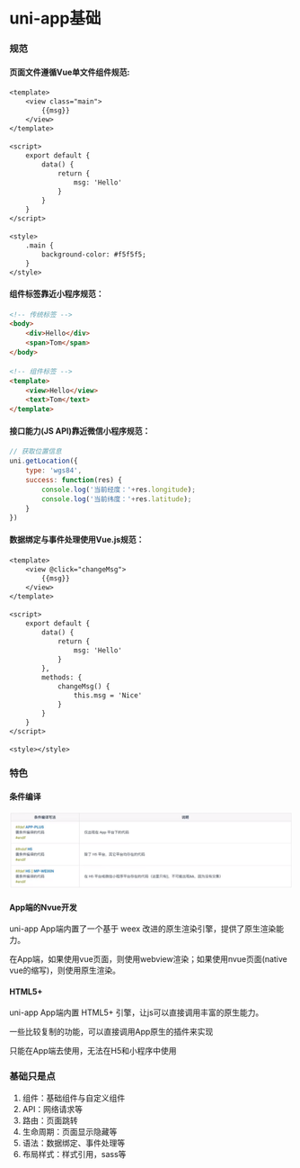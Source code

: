 # uni-app基础

###  规范
#### 页面文件遵循Vue单文件组件规范:
```vue
<template>
    <view class="main">
        {{msg}}	
    </view>
</template>

<script>
	export default {
        data() {
            return {
				msg: 'Hello'
            }
        }
    }
</script>

<style>
    .main {
        background-color: #f5f5f5;
    }
</style>

```

#### 组件标签靠近小程序规范：

```html
<!-- 传统标签 -->
<body>
	<div>Hello</div>
	<span>Tom</span>
</body>

<!-- 组件标签 -->
<template>
	<view>Hello</view>
    <text>Tom</text>
</template>
```

#### 接口能力(JS API)靠近微信小程序规范：

```javascript
// 获取位置信息
uni.getLocation({
    type: 'wgs84',
    success: function(res) {
        console.log('当前经度：'+res.longitude);
        console.log('当前纬度：'+res.latitude);
    }
})
```

#### 数据绑定与事件处理使用Vue.js规范：

```vue
<template>
	<view @click="changeMsg">
    	{{msg}}
    </view>
</template>

<script>
	export default {
        data() {
            return {
                msg: 'Hello'
            }
        },
        methods: {
            changeMsg() {
                this.msg = 'Nice'
            }
        }
    }
</script>

<style></style>
```



### 特色

#### 条件编译

![uniapp_if](assets/uniapp_if.png)

#### App端的Nvue开发

uni-app App端内置了一个基于 weex 改进的原生渲染引擎，提供了原生渲染能力。

在App端，如果使用vue页面，则使用webview渲染；如果使用nvue页面(native vue的缩写)，则使用原生渲染。

#### HTML5+

uni-app App端内置 HTML5+ 引擎，让js可以直接调用丰富的原生能力。

一些比较复制的功能，可以直接调用App原生的插件来实现

只能在App端去使用，无法在H5和小程序中使用



### 基础只是点

1. 组件：基础组件与自定义组件
2. API：网络请求等
3. 路由：页面跳转
4. 生命周期：页面显示隐藏等
5. 语法：数据绑定、事件处理等
6. 布局样式：样式引用，sass等

